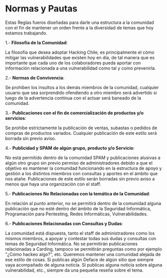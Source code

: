 Normas y Pautas
======================

Estas Reglas fueros diseñadas para darle una estructura a la comunidad con el fin de mantener un orden frente a la diversidad de temas que hoy estamos trabajando.

1.- **Filosofía de la Comunidad**:

La filosofía que desea adoptar Hacking Chile, es principalmente el cómo mitigar las vulnerabilidades que existen hoy en día,
de tal manera que es importante que cada uno de los colaboradores pueda aportar con información relacionada a una vulnerabilidad
como tal y como prevenirla. 

2.- **Normas de Convivencia**:

Se prohíben los insultos a los demás miembros de la comunidad, cualquier usuario que sea sorprendido ofendiendo a otro 
miembro será advertido si luego de la advertencia continua con el actuar será baneado de la comunidad.

3.- **Publicaciones con el fin de comercialización de productos y/o servicios**:

Se prohíbe estrictamente la publicación de ventas, subastas o pedidos de compras de productos variados.
Cualquier publicación de este estilo será borrada sin previo aviso.

4.- **Publicidad y SPAM de algún grupo, producto y/o Servicio**:

No está permitido dentro de la comunidad SPAM y publicaciones alusivas a algún otro grupo sin previo permiso de 
administradores debido a que el objetivo es mantener la comunidad funcionando en la estructura de apoyo y gestión
a los distintos miembros con consultas y aportes en el ámbito que nos atañe. Publicaciones de este estilo serán borradas
sin previo aviso a menos que haya una organización con el staff.

5.- **Publicaciones No Relacionadas con la temática de la Comunidad**:

En relación al punto anterior, no se permitirá dentro de la comunidad alguna publicación que no esté dentro del ámbito
de la Seguridad Informática, Programación para Pentesting, Redes Informáticas, Vulnerabilidades.

6.- **Publicaciones Relacionadas con Consultas y Dudas**:

La comunidad está dispuesta, tanto el staff de administradores como los mismos miembros, a apoyar y contestar 
todas sus dudas y consultas con temas de Seguridad Informática. 
No se permitirán publicaciones relacionadas a Carding, tampoco se permitirán preguntas como 
por ejemplo "¿Cómo hackeo algo?", etc. Queremos mantener una comunidad alejada de ese estilo de cosas.
Si publicas algún Deface de algún sitio que siempre vaya acompañado de alguna noticia. Si publicas alguna 
noticia sobre alguna vulnerabilidad, etc., siempre da una pequeña reseña sobre el tema.
